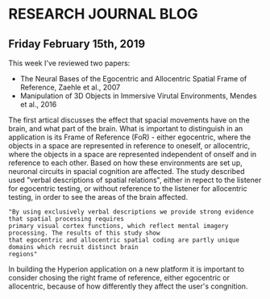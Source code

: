 # RESEARCH JOURNAL BLOG


## Friday February 15th, 2019

This week I've reviewed two papers:
- The Neural Bases of the Egocentric and Allocentric Spatial Frame of Reference, Zaehle et al., 2007
- Manipulation of 3D Objects in Immersive Virutal Environments, Mendes et al., 2016

The first artical discusses the effect that spacial movements have on the brain, and what part of the brain. What is important to distinguish in an application is its Frame of Reference (FoR) - either egocentric, where the objects in a space are represented in reference to oneself, or allocentric, where the objects in a space are represented independent of onself and in reference to each other. Based on how these environments are set up, neuronal circuits in spacial cognition are affected. The study described used "verbal descriptions of spatial relations", either in repect to the listener for egocentric testing, or without reference to the listener for allocentric testing, in order to see the areas of the brain affected. 

```
"By using exclusively verbal descriptions we provide strong evidence that spatial processing requires 
primary visual cortex functions, which reflect mental imagery processing. The results of this study show
that egocentric and allocentric spatial coding are partly unique domains which recruit distinct brain 
regions"
```

In building the Hyperion application on a new platform it is important to consider chosing the right frame of reference, either egocentric or allocentric, because of how differently they affect the user's congnition. 
